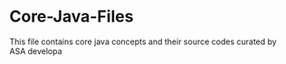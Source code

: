 # Core-Java-Files
This file contains core java concepts and their source codes curated by ASA developa
